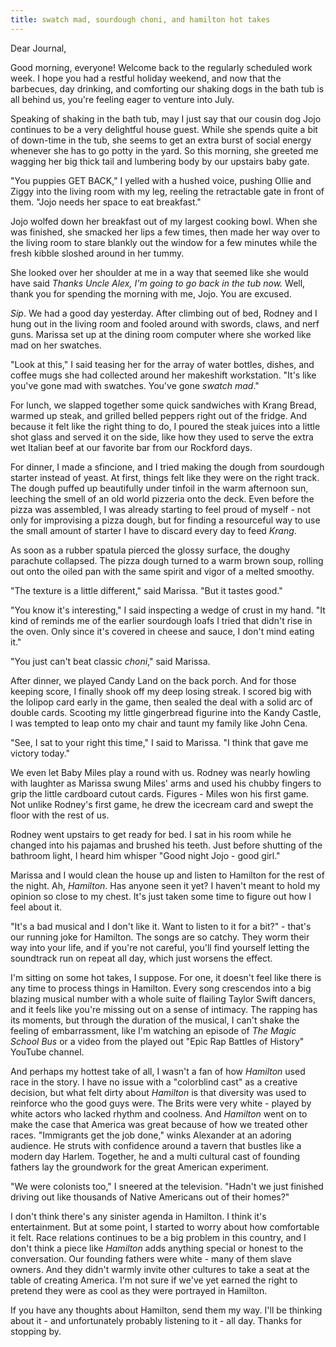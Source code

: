 ```yaml
---
title: swatch mad, sourdough choni, and hamilton hot takes
---
```


Dear Journal,

Good morning, everyone!  Welcome back to the regularly scheduled work
week.  I hope you had a restful holiday weekend, and now that the
barbecues, day drinking, and comforting our shaking dogs in the bath
tub is all behind us, you're feeling eager to venture into July.

Speaking of shaking in the bath tub, may I just say that our cousin
dog Jojo continues to be a very delightful house guest.  While she
spends quite a bit of down-time in the tub, she seems to get an extra
burst of social energy whenever she has to go potty in the yard.  So
this morning, she greeted me wagging her big thick tail and lumbering
body by our upstairs baby gate.

"You puppies GET BACK," I yelled with a hushed voice, pushing Ollie
and Ziggy into the living room with my leg, reeling the retractable
gate in front of them.  "Jojo needs her space to eat breakfast."

Jojo wolfed down her breakfast out of my largest cooking bowl.  When
she was finished, she smacked her lips a few times, then made her way
over to the living room to stare blankly out the window for a few
minutes while the fresh kibble sloshed around in her tummy.

She looked over her shoulder at me in a way that seemed like she would
have said _Thanks Uncle Alex, I'm going to go back in the tub now._
Well, thank you for spending the morning with me, Jojo.  You are
excused.

_Sip_.  We had a good day yesterday.  After climbing out of bed,
Rodney and I hung out in the living room and fooled around with
swords, claws, and nerf guns.  Marissa set up at the dining room
computer where she worked like mad on her swatches.

"Look at this," I said teasing her for the array of water bottles,
dishes, and coffee mugs she had collected around her makeshift
workstation.  "It's like you've gone mad with swatches.  You've gone
_swatch mad_."

For lunch, we slapped together some quick sandwiches with Krang Bread,
warmed up steak, and grilled belled peppers right out of the fridge.
And because it felt like the right thing to do, I poured the steak
juices into a little shot glass and served it on the side, like how
they used to serve the extra wet Italian beef at our favorite bar from
our Rockford days.

For dinner, I made a sfincione, and I tried making the dough from
sourdough starter instead of yeast.  At first, things felt like they
were on the right track.  The dough puffed up beautifully under
tinfoil in the warm afternoon sun, leeching the smell of an old world
pizzeria onto the deck.  Even before the pizza was assembled, I was
already starting to feel proud of myself - not only for improvising a
pizza dough, but for finding a resourceful way to use the small amount
of starter I have to discard every day to feed _Krang_.

As soon as a rubber spatula pierced the glossy surface, the doughy
parachute collapsed.  The pizza dough turned to a warm brown soup,
rolling out onto the oiled pan with the same spirit and vigor of a
melted smoothy.

"The texture is a little different," said Marissa.  "But it tastes
good."

"You know it's interesting," I said inspecting a wedge of crust in my
hand.  "It kind of reminds me of the earlier sourdough loafs I tried
that didn't rise in the oven.  Only since it's covered in cheese and
sauce, I don't mind eating it."

"You just can't beat classic _choni_," said Marissa.

After dinner, we played Candy Land on the back porch.  And for those
keeping score, I finally shook off my deep losing streak.  I scored
big with the lolipop card early in the game, then sealed the deal with
a solid arc of double cards.  Scooting my little gingerbread figurine
into the Kandy Castle, I was tempted to leap onto my chair and taunt
my family like John Cena.

"See, I sat to your right this time," I said to Marissa.  "I think
that gave me victory today."

We even let Baby Miles play a round with us.  Rodney was nearly
howling with laughter as Marissa swung Miles' arms and used his chubby
fingers to grip the little cardboard cutout cards.  Figures - Miles
won his first game.  Not unlike Rodney's first game, he drew the
icecream card and swept the floor with the rest of us.

Rodney went upstairs to get ready for bed.  I sat in his room while he
changed into his pajamas and brushed his teeth.  Just before shutting
of the bathroom light, I heard him whisper "Good night Jojo - good
girl."

Marissa and I would clean the house up and listen to Hamilton for the
rest of the night.  Ah, _Hamilton_.  Has anyone seen it yet?  I
haven't meant to hold my opinion so close to my chest.  It's just
taken some time to figure out how I feel about it.

"It's a bad musical and I don't like it.  Want to listen to it for a
bit?" - that's our running joke for Hamilton.  The songs are so
catchy.  They worm their way into your life, and if you're not
careful, you'll find yourself letting the soundtrack run on repeat all
day, which just worsens the effect.

I'm sitting on some hot takes, I suppose.  For one, it doesn't feel
like there is any time to process things in Hamilton.  Every song
crescendos into a big blazing musical number with a whole suite of
flailing Taylor Swift dancers, and it feels like you're missing out on
a sense of intimacy.  The rapping has its moments, but through the
duration of the musical, I can't shake the feeling of embarrassment,
like I'm watching an episode of _The Magic School Bus_ or a video from
the played out "Epic Rap Battles of History" YouTube channel.

And perhaps my hottest take of all, I wasn't a fan of how _Hamilton_
used race in the story.  I have no issue with a "colorblind cast" as a
creative decision, but what felt dirty about _Hamilton_ is that
diversity was used to reinforce who the good guys were.  The Brits
were very white - played by white actors who lacked rhythm and
coolness.  And _Hamilton_ went on to make the case that America was
great because of how we treated other races.  "Immigrants get the job
done," winks Alexander at an adoring audience.  He struts with
confidence around a tavern that bustles like a modern day Harlem.
Together, he and a multi cultural cast of founding fathers lay the
groundwork for the great American experiment.

"We were colonists too," I sneered at the television.  "Hadn't we just
finished driving out like thousands of Native Americans out of their
homes?"

I don't think there's any sinister agenda in Hamilton.  I think it's
entertainment.  But at some point, I started to worry about how
comfortable it felt.  Race relations continues to be a big problem in
this country, and I don't think a piece like _Hamilton_ adds anything
special or honest to the conversation.  Our founding fathers were
white - many of them slave owners.  And they didn't warmly invite
other cultures to take a seat at the table of creating America.  I'm
not sure if we've yet earned the right to pretend they were as cool as
they were portrayed in Hamilton.

If you have any thoughts about Hamilton, send them my way.  I'll be
thinking about it - and unfortunately probably listening to it - all
day.  Thanks for stopping by.
